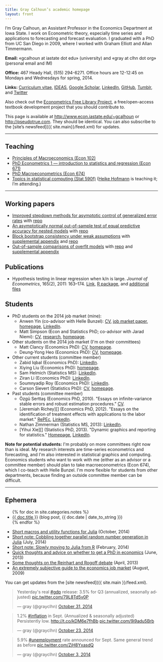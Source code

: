 ```yaml
---
title: Gray Calhoun’s academic homepage
layout: front
---
```


I’m Gray Calhoun, an Assistant Professor in the Economics Department
at Iowa State. I work on Econometric theory, especially time series
and applications to forecasting and forecast evaluation. I graduated
with a PhD from UC San Diego in 2009, where I worked with Graham
Elliott and Allan Timmermann.

**Email:** «gcalhoun at iastate dot edu» (university) and «gray at clhn
dot org» (personal email and IM)

**Office:** 467 Heady Hall, (515) 294-6271.
Office hours are 12-12:45 on Mondays and Wednesdays for spring, 2014.

**Links:** [Curriculum vitae][cv],
[IDEAS](http://ideas.repec.org/f/pca491.html),
[Google Scholar](http://scholar.google.com/citations?hl=en&user=OS8d9ycAAAAJ),
[LinkedIn](https://linkedin.com/in/grayclhn),
[GitHub](https://github.com/grayclhn),
[Tumblr](http://gray.clhn.org),
and [Twitter](https://twitter.com/grayclhn)

Also check out the [Econometrics Free Library Project][EFLP],
a free/open-access textbook development project that you
should contribute to.

This page is available at <http://www.econ.iastate.edu/~gcalhoun> or
<http://pseudotrue.com>. They should be identical. You can also
subscribe to the [site’s newsfeed]({{ site.main}}/feed.xml) for
updates.

[cv]: http://www.econ.iastate.edu/sites/default/files/profile/cv/calhoun-cv.pdf
[EFLP]: http://www.econometricslibrary.org

<hr />

<a id="teaching"> </a>
## Teaching
* [Principles of Macroeconomics (Econ 102)](102)
* [PhD Econometrics 1 — introduction to statistics
  and regression (Econ 671)](671)
* [PhD Macroeconometrics (Econ 674)](674)
* [Topics in statistical computing (Stat 590f)][590f] ([Heike Hofmann][]
  is teaching it; I’m attending.)

[590f]: https://github.com/heike/stat590f
[Heike Hofmann]: http://hofmann.public.iastate.edu/

<hr />

<a id="workingpapers"> </a>
## Working papers
* [Improved stepdown methods for asymptotic control of generalized
  error rates](dl/calhoun-stepdown.pdf) with
  [repo](https://github.com/grayclhn/stepdown-paper/tree/jeconom_submission)
* [An asymptotically normal out-of-sample test of equal predictive
  accuracy for nested models](dl/calhoun-mixed-window.pdf) with
  [repo](https://github.com/grayclhn/mixedwindow/tree/ecma-sub)
* [Block bootstrap consistency under weak
  assumptions](http://www.econ.iastate.edu/research/working-papers/p14313)
  with [supplemental appendix](dl/calhoun-bootstrap-appendix.pdf) and
  [repo](https://github.com/grayclhn/statboot-paper/tree/ET_submission_3)
* [Out-of-sample comparisons of overfit
  models](http://www.econ.iastate.edu/research/working-papers/p12462)
  with [repo](https://github.com/grayclhn/oos-overfit/tree/REStud) and
  [supplemental appendix](dl/calhoun-oosoverfit-appendix.pdf)

<a id="publications"> </a>
## Publications
* Hypothesis testing in linear regression when k/n is large. *Journal
  of Econometrics*, 165(2), 2011: 163–174.
  [Link](http://www.econ.iastate.edu/research/working-papers/p12216),
  [R package](dl/ftestLargeK_1.0.tar.gz), and [additional
  files](dl/calhoun-2010-ftest.tar.gz)

<a id="students"> </a>
## Students

* PhD students on the 2014 job market (mine):
  - Anwen Yin (co-advisor with Helle Bunzel):
    [CV](http://anwenyin.weebly.com/cv.html),
    [job market paper](http://anwenyin.weebly.com/uploads/4/1/6/0/41609955/cv_model_averaging_20141104.pdf),
    [homepage](http://anwenyin.weebly.com/),
    [LinkedIn](http://www.linkedin.com/pub/anwen-yin/27/650/970).
  - Matt Simpson (Econ and Statistics PhD; co-advisor with
    Jarad Niemi):
    [CV](http://www.themattsimpson.com/wp-content/uploads/2014/10/CV.pdf),
    [research](http://www.themattsimpson.com/research-2/),
    [homepage](http://www.themattsimpson.com/).
* Other students on the 2014 job market (I'm on their committees)
  - Matt Clancy (Economics PhD):
    [CV](http://matt-clancy.com/wp/wp-content/uploads/2014/07/Academic-CV-7-2-2014.pdf),
    [homepage](http://matt-clancy.com/).
  - Deung-Yong Heo (Economics PhD):
    [CV](https://docs.google.com/viewer?a=v&pid=sites&srcid=ZGVmYXVsdGRvbWFpbnxkZXVuZ3lvbmdoZW98Z3g6MzFiZDc3ZjBjYWVhZTRkMA),
    [homepage](https://sites.google.com/site/deungyongheo/).
* Other current students (committee member)
  - Zabid Iqbal (Economics PhD):
    [LinkedIn](http://www.linkedin.com/pub/zabid-iqbal/8b/b85/18a).
  - Xiying Liu (Economics PhD):
    [homepage](https://www.econ.iastate.edu/people/graduate-students/liu-xiying).
  - Sam Helmich (Statistics MS):
    [LinkedIn](http://www.linkedin.com/pub/helmich-sam/77/bb3/769).
  - Ziran Li (Economics PhD):
    [LinkedIn](http://www.linkedin.com/pub/ziran-li/12/774/275).
  - Soumnyadip Roy (Economics PhD):
    [LinkedIn](http://www.linkedin.com/pub/soumyadip-roy/15/533/178).
  - Carson Sievert (Statistics PhD):
    [CV](http://cpsievert.github.io/cv.html),
    [homepage](http://cpsievert.github.io/).
* Past students (committee member)
  - Özgü Serttaş (Economics PhD, 2010). "Essays on infinite-variance
    stable errors and robust estimation procedures."
    [CV](http://www.ybu.edu.tr/siyasalbilgiler/contents/files/Yrd_Doc_Dr_FatmaSERTTASTCV.pdf).
  - [Jeremiah Richey][] (Economics PhD, 2012). "Essays on the
    identification of treatment effects with applications to the labor
    market."
    [RePEc](https://ideas.repec.org/f/pri320.html),
    [LinkedIn](http://kr.linkedin.com/pub/jeremiah-richey/3b/a26/506).
  - Nathan Zimmerman (Statistics MS, 2013):
    [LinkedIn](http://www.linkedin.com/pub/nathan-zimmerman/86/566/814).
  - [Yihui Xie][] (Statistics PhD, 2013). "Dynamic graphics and reporting
    for statistics."
    [Homepage](http://yihui.name/en/),
    [LinkedIn](http://www.linkedin.com/in/yihuixie).

**Note for potential students:** I'm probably on more committees right
now than is ideal. My research interests are time-series econometrics
and forecasting, and I'm also interested in statistical graphics and
computing. Economics students who want to work with me (either as an
advisor or a committee member) should plan to take macroeconometrics
(Econ 674), which I co-teach with Helle Bunzel. I'm more flexible for
students from other departments, because finding an outside committee
member can be difficult.

<hr />

<a id="ephemera"> </a>
## Ephemera

<ul>
{% for doc in site.categories.notes %}
<li><a href="{{ site.url}}{{ doc.url }}">{{ doc.title }}</a> (blog post, {{ doc.date | date_to_string }})</li>
{% endfor %}
</ul>

* [Short macros and utility functions for Julia](https://gist.github.com/grayclhn/5e70f5f61d91606ddd93) (October, 2014)
* [Short note: Cobbling together parallel random number generation in Julia](notes/parallel-rng-in-julia) (July, 2014)
* [Short note: Slowly moving to Julia from R](notes/julia-intro) (February, 2014)
* [Quick thoughts and advice on whether to get a PhD in economics](notes/econ-grad-school) (June, 2013)
* [Some thoughts on the Reinhart and Rogoff debate](notes/reinhart-rogoff-thoughts) (April, 2013)
* [An extremely subjective guide to the economics job market](notes/job-market-notes) (August, 2009)

You can get updates from the [site newsfeed]({{ site.main }}/feed.xml).

<blockquote class="twitter-tweet" lang="en" data-cards="hidden"><p>Yesterday&#39;s real <a href="https://twitter.com/hashtag/gdp?src=hash">#gdp</a> release: 3.5% for Q3 (annualized, seaonally adjusted) <a href="http://t.co/79L8Td5v0P">pic.twitter.com/79L8Td5v0P</a></p>&mdash; gray (@grayclhn) <a href="https://twitter.com/grayclhn/status/528078256637874176">October 31, 2014</a></blockquote>
<script async src="//platform.twitter.com/widgets.js" charset="utf-8"></script>

<blockquote class="twitter-tweet" lang="en" data-cards="hidden"><p>1.2% <a href="https://twitter.com/hashtag/inflation?src=hash">#inflation</a> in Sept. (Annualized &amp; seasonally adjusted) Persistently low.&#10;<a href="http://t.co/kDM6e7fhBb">http://t.co/kDM6e7fhBb</a> <a href="http://t.co/9i9adu5Brb">pic.twitter.com/9i9adu5Brb</a></p>&mdash; gray (@grayclhn) <a href="https://twitter.com/grayclhn/status/525087913512411138">October 23, 2014</a></blockquote>
<script async src="//platform.twitter.com/widgets.js" charset="utf-8"></script>

<blockquote class="twitter-tweet" lang="en" data-cards="hidden"><p>5.9% <a href="https://twitter.com/hashtag/unemployment?src=hash">#unemployment</a> rate announced for Sept. Same general trend as before <a href="http://t.co/ZjH8YxasdQ">pic.twitter.com/ZjH8YxasdQ</a></p>&mdash; gray (@grayclhn) <a href="https://twitter.com/grayclhn/status/518048843846651904">October 3, 2014</a></blockquote>
<script async src="//platform.twitter.com/widgets.js" charset="utf-8"></script>
